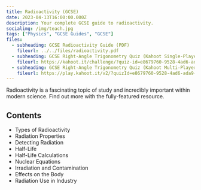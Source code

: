 ```yaml
---
title: Radioactivity (GCSE)
date: 2023-04-13T16:00:00.000Z
description: Your complete GCSE guide to radioactivity.
socialimg: /img/teach.jpg
tags: ["Physics", "GCSE Guides", "GCSE"]
files:
  - subheading: GCSE Radioactivity Guide (PDF)
    fileurl: ../../files/radioactivity.pdf
  - subheading: GCSE Right-Angle Trigonometry Quiz (Kahoot Single-Player)
    fileurl: https://kahoot.it/challenge/?quiz-id=e8679760-9528-4ad6-ada9-0324786bba4f&single-player=true
  - subheading: GCSE Right-Angle Trigonometry Quiz (Kahoot Multi-Player)
    fileurl: https://play.kahoot.it/v2/?quizId=e8679760-9528-4ad6-ada9-0324786bba4f
---
```


Radioactivity is a fascinating topic of study and incredibly important within modern science. Find out more with the fully-featured resource.

## Contents

- Types of Radioactivity
- Radiation Properties
- Detecting Radiation
- Half-Life
- Half-Life Calculations
- Nuclear Equations
- Irradiation and Contamination
- Effects on the Body
- Radiation Use in Industry
